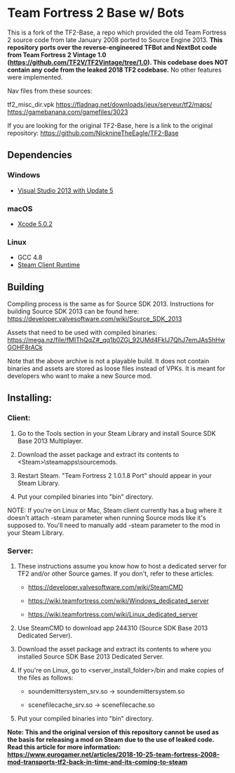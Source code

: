 Team Fortress 2 Base w/ Bots
=====

This is a fork of the TF2-Base, a repo which provided the old Team Fortress 2 source code from late January 2008 ported to Source Engine 2013.
**This repository ports over the reverse-engineered TFBot and NextBot code from Team Fortress 2 Vintage 1.0 (https://github.com/TF2V/TF2Vintage/tree/1.0). This codebase does NOT contain any code from the leaked 2018 TF2 codebase.** No other features were implemented.

Nav files from these sources:

tf2_misc_dir.vpk
https://fladnag.net/downloads/jeux/serveur/tf2/maps/
https://gamebanana.com/gamefiles/3023

If you are looking for the original TF2-Base, here is a link to the original repository: https://github.com/NicknineTheEagle/TF2-Base

## Dependencies

### Windows
* [Visual Studio 2013 with Update 5](https://visualstudio.microsoft.com/vs/older-downloads/)

### macOS
* [Xcode 5.0.2](https://developer.apple.com/downloads/more)

### Linux
* GCC 4.8
* [Steam Client Runtime](http://media.steampowered.com/client/runtime/steam-runtime-sdk_latest.tar.xz)

## Building

Compiling process is the same as for Source SDK 2013. Instructions for building Source SDK 2013 can be found here: https://developer.valvesoftware.com/wiki/Source_SDK_2013

Assets that need to be used with compiled binaries: https://mega.nz/file/fMIThQqZ#_qq1b0ZGj_92UMd4FkIJ7QhJ7emJAs5hHwGOHF8rACk

Note that the above archive is not a playable build. It does not contain binaries and assets are stored as loose files instead of VPKs. It is meant for developers who want to make a new Source mod.

## Installing:

### Client:

1. Go to the Tools section in your Steam Library and install Source SDK Base 2013 Multiplayer. 

2. Download the asset package and extract its contents to \<Steam>\steamapps\sourcemods.

3. Restart Steam. "Team Fortress 2 1.0.1.8 Port" should appear in your Steam Library.

4. Put your compiled binaries into "bin" directory.

NOTE: If you're on Linux or Mac, Steam client currently has a bug where it doesn't attach -steam parameter when running Source mods like it's supposed to. You'll need to manually add -steam parameter to the mod in your Steam Library.

### Server:

1. These instructions assume you know how to host a dedicated server for TF2 and/or other Source games. If you don't, refer to these articles:

   * https://developer.valvesoftware.com/wiki/SteamCMD
   
   * https://wiki.teamfortress.com/wiki/Windows_dedicated_server 
   
   * https://wiki.teamfortress.com/wiki/Linux_dedicated_server 

2. Use SteamCMD to download app 244310 (Source SDK Base 2013 Dedicated Server).

3. Download the asset package and extract its contents to where you installed Source SDK Base 2013 Dedicated Server.

4. If you're on Linux, go to \<server_install_folder>/bin and make copies of the files as follows:

   * soundemittersystem_srv.so -> soundemittersystem.so

   * scenefilecache_srv.so -> scenefilecache.so
   
5. Put your compiled binaries into "bin" directory.

**Note: This and the original version of this repository cannot be used as the basis for releasing a mod on Steam due to the use of leaked code. Read this article for more information: https://www.eurogamer.net/articles/2018-10-25-team-fortress-2008-mod-transports-tf2-back-in-time-and-its-coming-to-steam**
